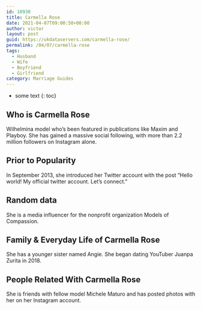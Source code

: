 ```yaml
---
id: 10930
title: Carmella Rose
date: 2021-04-07T09:00:58+00:00
author: victor
layout: post
guid: https://ukdataservers.com/carmella-rose/
permalink: /04/07/carmella-rose
tags:
  - Husband
  - Wife
  - Boyfriend
  - Girlfriend
category: Marriage Guides
---
```


* some text
{: toc}


## Who is Carmella Rose



Wilhelmina model who&#8217;s been featured in publications like Maxim and Playboy. She has gained a massive social following, with more than 2.2 million followers on Instagram alone. 

                
                
                
## Prior to Popularity



In September 2013, she introduced her Twitter account with the post &#8220;Hello world! My official twitter account. Let&#8217;s connect.&#8221;

                
                
                
## Random data



She is a media influencer for the nonprofit organization Models of Compassion.

                
                
                
## Family & Everyday Life of Carmella Rose



She has a younger sister named Angie. She began dating YouTuber Juanpa Zurita in 2018.

                
                
                
## People Related With Carmella Rose



She is friends with fellow model Michele Maturo and has posted photos with her on her Instagram account.

                
              
            
          
          
          
